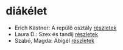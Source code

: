 # diákélet

- Erich Kästner: A repülő osztály [részletek](../_details/Erich%20K%C3%A4stner.md#id_964)
- Laura D.: Szex és tandíj [részletek](../_details/Laura%20D..md#id_904)
- Szabó, Magda: Abigél [részletek](../_details/Szab%C3%B3%2C%20Magda.md#id_1338)